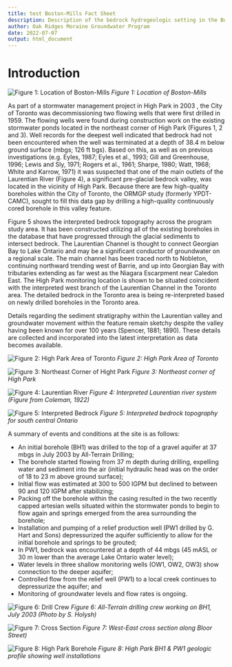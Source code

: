 ```yaml
---
title: test Boston-Mills Fact Sheet
description: Description of the bedrock hydrogeologic setting in the Boston-Mills Area (Caledon East bedrock valley)
author: Oak Ridges Moraine Groundwater Program
date: 2022-07-07
output: html_document
---
```

# Introduction
![*Figure 1: Location of Boston-Mills*](https://github.com/OWRC/Boston-Mills/blob/main/Images/boston%20mill%20cover.png)
_Figure 1: Location of Boston-Mills_

As part of a stormwater management project in High Park in 2003 , the City of Toronto was decommissioning two flowing wells that were first drilled in 1959. The flowing wells were found during construction work on the existing stormwater ponds located in the northeast corner of High Park (Figures 1, 2 and 3). Well records for the deepest well indicated that bedrock had not been encountered when the well was terminated at a depth of 38.4 m below ground surface (mbgs; 126 ft bgs). Based on this, as well as on previous investigations (e.g. Eyles, 1987; Eyles et al., 1993; Gill and Greenhouse, 1996; Lewis and Sly, 1971; Rogers et al., 1961; Sharpe, 1980; Watt, 1968; White and Karrow, 1971) it was suspected that one of the main outlets of the Laurentian River (Figure 4), a significant pre-glacial bedrock valley, was located in the vicinity of High Park. Because there are few high-quality boreholes within the City of Toronto, the ORMGP study (formerly YPDT-CAMC), sought to fill this data gap by drilling a high-quality continuously cored borehole in this valley feature.

Figure 5 shows the interpreted bedrock topography across the program study area. It has been constructed utilizing all of the existing boreholes in the database that have progressed through the glacial sediments to intersect bedrock. The Laurentian Channel is thought to connect Georgian Bay to Lake Ontario and may be a significant conductor of groundwater on a regional scale. The main channel has been traced north to Nobleton, continuing northward trending west of Barrie, and up into Georgian Bay with tributaries extending as far west as the Niagara Escarpment near Caledon East. The High Park monitoring location is shown to be situated coincident with the interpreted west branch of the Laurentian Channel in the Toronto area. The detailed bedrock in the Toronto area is being re-interpreted based on newly drilled boreholes in the Toronto area.

Details regarding the sediment stratigraphy within the Laurentian valley and groundwater movement within the feature remain sketchy despite the valley having been known for over 100 years (Spencer, 1881; 1890). These details are collected and incorporated into the latest interpretation as data becomes available. 

![*Figure 2: High Park Area of Toronto*](https://raw.githubusercontent.com/OWRC/HighPark/main/images/figure2highparkareaoftoronto.webp)
_Figure 2: High Park Area of Toronto_

![*Figure 3: Northeast Corner of Hight Park*](https://raw.githubusercontent.com/OWRC/HighPark/main/images/figure3northeastcornerhighpark.webp)
_Figure 3: Northeast corner of High Park_

![*Figure 4: Laurentian River*](https://raw.githubusercontent.com/OWRC/HighPark/main/images/figure4Laurentianriver.webp)
_Figure 4: Interpreted Laurentian river system (Figure from Coleman, 1922)_

![*Figure 5: Interpreted Bedrock*](https://raw.githubusercontent.com/OWRC/HighPark/main/images/figure5bedrocktop.webp)
_Figure 5: Interpreted bedrock topography for south central Ontario_

A summary of events and conditions at the site is as follows:
- An initial borehole (BH1) was drilled to the top of a gravel aquifer at 37 mbgs in July 2003 by All-Terrain Drilling;
- The borehole started flowing from 37 m depth during drilling, expelling water and sediment into the air (initial hydraulic head was on the order of 18 to 23 m above ground surface);
- Initial flow was estimated at 300 to 500 IGPM but declined to between 90 and 120 IGPM after stabilizing;
- Packing off the borehole within the casing resulted in the two recently capped artesian wells situated within the stormwater ponds to begin to flow again and springs emerged from the area surrounding the borehole;
- Installation and pumping of a relief production well (PW1 drilled by G. Hart and Sons) depressurized the aquifer sufficiently to allow for the initial borehole and springs to be grouted;
- In PW1, bedrock was encountered at a depth of 44 mbgs (45 mASL or 30 m lower than the average Lake Ontario water level);
- Water levels in three shallow monitoring wells (OW1, OW2, OW3) show connection to the deeper aquifer;
- Controlled flow from the relief well (PW1) to a local creek continues to depressurize the aquifer; and
- Monitoring of groundwater levels and flow rates is ongoing.

![*Figure 6: Drill Crew*](https://raw.githubusercontent.com/OWRC/HighPark/main/images/figure6drillcrew.webp)
_Figure 6: All-Terrain drilling crew working on BH1, July 2003 (Photo by S. Holysh)_

![*Figure 7: Cross Section*](https://raw.githubusercontent.com/OWRC/HighPark/main/images/figure7webloorcrosssection.webp)
_Figure 7: West-East cross section along Bloor Street)_

![*Figure 8: High Park Borehole*](https://raw.githubusercontent.com/OWRC/HighPark/main/images/figure8highparkbh.webp)
_Figure 8: High Park BH1 & PW1 geologic profile showing well installations_

